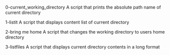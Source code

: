 0-current_working_directory
A script that prints the absolute path name of current directory

1-listit
A script that displays content list of current directory

2-bring me home
A script that changes the working directory to users home directory

3-listfiles 
A script that displays current directory contents in a long format

